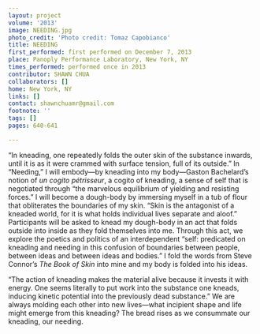 ```yaml
---
layout: project
volume: '2013'
image: NEEDING.jpg
photo_credit: 'Photo credit: Tomaz Capobianco'
title: NEEDING
first_performed: first performed on December 7, 2013
place: Panoply Performance Laboratory, New York, NY
times_performed: performed once in 2013
contributor: SHAWN CHUA
collaborators: []
home: New York, NY
links: []
contact: shawnchuamr@gmail.com
footnote: ''
tags: []
pages: 640-641

---
```


“In kneading, one repeatedly folds the outer skin of the substance inwards, until it is as it were crammed with surface tension, full of its outside.” In “Needing,” I will embody—by kneading into my body—Gaston Bachelard’s notion of _un cogito pétrisseur_, a cogito of kneading, a sense of self that is negotiated through “the marvelous equilibrium of yielding and resisting forces.” I will become a dough-body by immersing myself in a tub of flour that obliterates the boundaries of my skin. “Skin is the antagonist of a kneaded world, for it is what holds individual lives separate and aloof.” Participants will be asked to knead my dough-body in an act that folds outside into inside as they fold themselves into me. Through this act, we explore the poetics and politics of an interdependent “self: predicated on kneading and needing in this confusion of boundaries between people, between ideas and between ideas and bodies.” I fold the words from Steve Connor’s _The Book of Skin_ into mine and my body is folded into his ideas.

“The action of kneading makes the material alive because it invests it with energy. One seems literally to put work into the substance one kneads, inducing kinetic potential into the previously dead substance.” We are always molding each other into new lives—what incipient shape and life might emerge from this kneading? The bread rises as we consummate our kneading, our needing.
